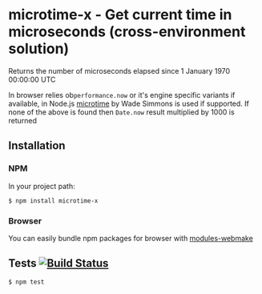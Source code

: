 # microtime-x - Get current time in microseconds (cross-environment solution)

Returns the number of microseconds elapsed since 1 January 1970 00:00:00 UTC

In browser relies ob`performance.now` or it's engine specific variants if available, in Node.js [microtime](https://npmjs.org/package/microtime) by Wade Simmons is used if supported. If none of the above is found then `Date.now` result multiplied by 1000 is returned

## Installation
### NPM

In your project path:

	$ npm install microtime-x

### Browser

You can easily bundle npm packages for browser with [modules-webmake](https://github.com/medikoo/modules-webmake)

## Tests [![Build Status](https://secure.travis-ci.org/medikoo/microtime-x.png?branch=master)](https://secure.travis-ci.org/medikoo/microtime-x)

	$ npm test
